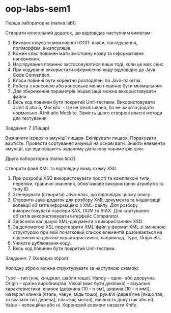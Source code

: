 # oop-labs-sem1
Перша лабораторна (папка lab1)


Створити консольний додаток, що відповідає наступним вимогам:


1) Використовувати можливості ООП: класи, наслідування, поліморфізм, інкапсуляція.
2) Кожен клас повинен мати змістовну назву та інформативне наповнення.
3) Наслідування повинно застосовуватися лише тоді, коли це має сенс.
4) При кодуванні використати оформлення коду відповідно до Java Code Convention.
5) Класи повинні бути коректно розподілені по Java-пакетах.
6) Робота з консоллю або консольне меню повинно бути мінімальним.
7) Для збереження параметрів ініціалізації можна використовувати файли.
8) Весь код повинен бути покритий Unit-тестами. Використовувати JUnit 4 або 5, Mockito. - Це не реалізовано, бо не змогла додати нормально JUnit або Mockito. Замість цього створені власні методи для тестування.


Завдання: 7 (Лицар)

Визначити ієрархію амуніції лицаря. Екіпірувати лицаря. Порахувати вартість. Провести сортування амуніції на основі ваги. Знайти елементи амуніції, що відповідають заданому діапазону параметрів ціни.



Друга лабораторна (папка lab2)

Створити файл XML та відповідну йому схему XSD

1) При розробці XSD використовувати прості та комплексні типи, переліки, граничні значення, обов'язкове використання атрибутів та типу ID.
2) Згенерувати (створити) Java-клас, що відповідає цьому опису.
3) Створити Java-додаток для розбору XML-документа та ініціалізації колекції об'єктів інформацією з XML-файлу. Для розбору використовувати парсери SAX, DOM та StAX. Для сортування об'єктів використовувати інтерфейс Comparator.
4) Здійснити валідацію XML-документа з використанням XSD.
5) За допомогою XSL перетворити XML-файл у формат XML зі зміненою структурою при якій початковий список елементів розбивається на підсписки за деякою характеристикою, наприклад, Type, Origin etc.
6) Уникати дублювання коду.
7) Весь код повинен бути покритий Unit-тестами.


Завдання: 7 (Холодна зброя)

Холодну зброю можна структурувати за наступною схемою:

Type – тип (ніж, кинджал, шабля тощо).
Handy – одно- або дворучна.
Origin – країна виробництва.
Visual (має бути декілька) – візуальні характеристики: клинок (довжина [10 – n см], ширина [10 – n мм]), матеріал клинка (сталь, чавун, мідь тощо), руків'я (дерев'яне [якщо так, то вказати тип дерева], пластик, метал), наявність долу (так або ні).
Value – колекційна або ні. Кореневий елемент назвати Knife.
